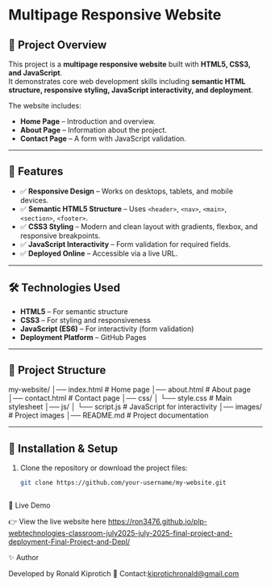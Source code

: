 # Multipage Responsive Website

## 📌 Project Overview
This project is a **multipage responsive website** built with **HTML5, CSS3, and JavaScript**.  
It demonstrates core web development skills including **semantic HTML structure, responsive styling, JavaScript interactivity, and deployment**.

The website includes:
- **Home Page** – Introduction and overview.
- **About Page** – Information about the project.
- **Contact Page** – A form with JavaScript validation.

---

## 🚀 Features
- ✅ **Responsive Design** – Works on desktops, tablets, and mobile devices.  
- ✅ **Semantic HTML5 Structure** – Uses `<header>`, `<nav>`, `<main>`, `<section>`, `<footer>`.  
- ✅ **CSS3 Styling** – Modern and clean layout with gradients, flexbox, and responsive breakpoints.  
- ✅ **JavaScript Interactivity** – Form validation for required fields.  
- ✅ **Deployed Online** – Accessible via a live URL.  

---

## 🛠️ Technologies Used
- **HTML5** – For semantic structure  
- **CSS3** – For styling and responsiveness  
- **JavaScript (ES6)** – For interactivity (form validation)  
- **Deployment Platform** – GitHub Pages 

---

## 📂 Project Structure
my-website/
│── index.html # Home page
│── about.html # About page
│── contact.html # Contact page
│── css/
│ └── style.css # Main stylesheet
│── js/
│ └── script.js # JavaScript for interactivity
│── images/ # Project images
│── README.md # Project documentation


---
## 🔧 Installation & Setup
1. Clone the repository or download the project files:
   ```bash
   git clone https://github.com/your-username/my-website.git



 🔗 Live Demo 

👉 View the live website here https://ron3476.github.io/plp-webtechnologies-classroom-july2025-july-2025-final-project-and-deployment-Final-Project-and-Depl/

✨ Author

Developed by Ronald Kiprotich
📧 Contact:kiprotichronald@gmail.com

